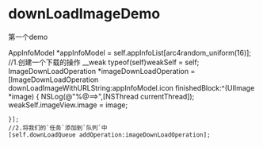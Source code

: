 # downLoadImageDemo
第一个demo



  AppInfoModel *appInfoModel = self.appInfoList[arc4random_uniform(16)];
    //1.创建一个下载的操作
    __weak typeof(self)weakSelf = self;
    ImageDownLoadOperation *imageDownLoadOperation = [ImageDownLoadOperation downLoadImageWithURLString:appInfoModel.icon finishedBlock:^(UIImage *image) {
        NSLog(@"%@==>",[NSThread currentThread]);
        weakSelf.imageView.image = image;
        
    }];
    //2.将我们的`任务`添加到`队列`中
    [self.downLoadQueue addOperation:imageDownLoadOperation];
